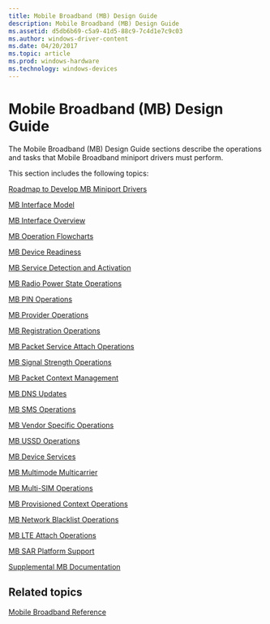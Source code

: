 ```yaml
---
title: Mobile Broadband (MB) Design Guide
description: Mobile Broadband (MB) Design Guide
ms.assetid: d5db6b69-c5a9-41d5-88c9-7c4d1e7c9c03
ms.author: windows-driver-content
ms.date: 04/20/2017
ms.topic: article
ms.prod: windows-hardware
ms.technology: windows-devices
---
```


# Mobile Broadband (MB) Design Guide


The Mobile Broadband (MB) Design Guide sections describe the operations and tasks that Mobile Broadband miniport drivers must perform.

This section includes the following topics:

[Roadmap to Develop MB Miniport Drivers](roadmap-to-develop-mb-miniport-drivers.md)

[MB Interface Model](mb-interface-model.md)

[MB Interface Overview](mb-interface-overview.md)

[MB Operation Flowcharts](mb-operation-flowcharts.md)

[MB Device Readiness](mb-device-readiness.md)

[MB Service Detection and Activation](mb-service-detection-and-activation.md)

[MB Radio Power State Operations](mb-radio-power-state-operations.md)

[MB PIN Operations](mb-pin-operations.md)

[MB Provider Operations](mb-provider-operations.md)

[MB Registration Operations](mb-registration-operations.md)

[MB Packet Service Attach Operations](mb-packet-service-attach-operations.md)

[MB Signal Strength Operations](mb-signal-strength-operations.md)

[MB Packet Context Management](mb-packet-context-management.md)

[MB DNS Updates](mb-dns-updates.md)

[MB SMS Operations](mb-sms-operations.md)

[MB Vendor Specific Operations](mb-vendor-specific-operations.md)

[MB USSD Operations](mb-ussd-operations.md)

[MB Device Services](mb-device-services.md)

[MB Multimode Multicarrier](mb-multimode-multicarrier.md)

[MB Multi-SIM Operations](mb-multi-sim-operations.md)

[MB Provisioned Context Operations](mb-provisioned-context-operations.md)

[MB Network Blacklist Operations](mb-network-blacklist-operations.md)

[MB LTE Attach Operations](mb-lte-attach-operations.md)

[MB SAR Platform Support](mb-sar-platform-support.md)

[Supplemental MB Documentation](supplemental-mb-documentation.md)

## Related topics


[Mobile Broadband Reference](https://msdn.microsoft.com/library/windows/hardware/ff560545)

 

 






